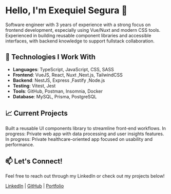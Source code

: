 # Hello, I'm Exequiel Segura 👋

 Software engineer with 3 years of experience with a strong focus on frontend development, especially using Vue/Nuxt and modern CSS tools. Experienced in
 building reusable component libraries and accessible interfaces, with backend knowledge to support fullstack collaboration.

## 🌟 Technologies I Work With

- **Languages**: TypeScript, JavaScript, CSS, SASS
- **Frontend**: VueJS, React, Nuxt ,Next.js, TailwindCSS
- **Backend**: NestJS, Express ,Fastify ,Node.js
- **Testing**: Vitest, Jest
- **Tools**: GitHub, Postman, Insomnia, Docker
- **Database**: MySQL, Prisma, PostgreSQL

## 📈 Current Projects

Built a reusable UI components library to streamline front-end workflows.
In progress: Private web app with data processing and user insights features.
In progress: Private healthcare-oriented app focused on usability and performance.

## 📫 Let's Connect!

Feel free to reach out through my LinkedIn or check out my projects below!

[LinkedIn](https://www.linkedin.com/in/exequiel-segura/) | [GitHub](https://github.com/BabyDr1v3r) | [Portfolio](https://exequiel-segura.vercel.app)
